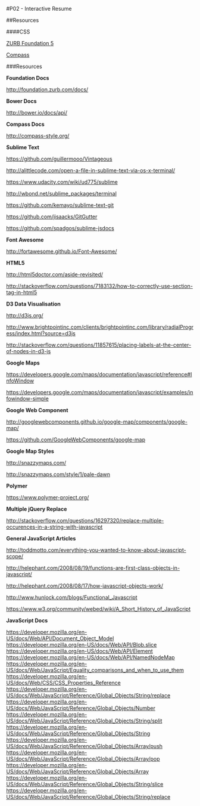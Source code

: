 #P02 - Interactive Resume

##Resources

####CSS

[ZURB Foundation 5]()

[Compass]()

###Resources

**Foundation Docs**

http://foundation.zurb.com/docs/

**Bower Docs**

http://bower.io/docs/api/

**Compass Docs**

http://compass-style.org/

**Sublime Text**

https://github.com/guillermooo/Vintageous

http://alittlecode.com/open-a-file-in-sublime-text-via-os-x-terminal/

https://www.udacity.com/wiki/ud775/sublime

http://wbond.net/sublime_packages/terminal

https://github.com/kemayo/sublime-text-git

https://github.com/jisaacks/GitGutter

https://github.com/spadgos/sublime-jsdocs

**Font Awesome**

http://fortawesome.github.io/Font-Awesome/

**HTML5**

http://html5doctor.com/aside-revisited/

http://stackoverflow.com/questions/7183132/how-to-correctly-use-section-tag-in-html5

**D3 Data Visualisation**

http://d3js.org/

http://www.brightpointinc.com/clients/brightpointinc.com/library/radialProgress/index.html?source=d3js

http://stackoverflow.com/questions/11857615/placing-labels-at-the-center-of-nodes-in-d3-js

**Google Maps**

https://developers.google.com/maps/documentation/javascript/reference#InfoWindow

https://developers.google.com/maps/documentation/javascript/examples/infowindow-simple

**Google Web Component**

http://googlewebcomponents.github.io/google-map/components/google-map/

https://github.com/GoogleWebComponents/google-map

**Google Map Styles**

http://snazzymaps.com/

http://snazzymaps.com/style/1/pale-dawn

**Polymer**

https://www.polymer-project.org/

**Multiple jQuery Replace**

http://stackoverflow.com/questions/16297320/replace-multiple-occurences-in-a-string-with-javascript

**General JavaScript Articles**

http://toddmotto.com/everything-you-wanted-to-know-about-javascript-scope/

http://helephant.com/2008/08/19/functions-are-first-class-objects-in-javascript/

http://helephant.com/2008/08/17/how-javascript-objects-work/

http://www.hunlock.com/blogs/Functional_Javascript

https://www.w3.org/community/webed/wiki/A_Short_History_of_JavaScript

**JavaScript Docs**

https://developer.mozilla.org/en-US/docs/Web/API/Document_Object_Model
https://developer.mozilla.org/en-US/docs/Web/API/Blob.slice
https://developer.mozilla.org/en-US/docs/Web/API/Element
https://developer.mozilla.org/en-US/docs/Web/API/NamedNodeMap
https://developer.mozilla.org/en-US/docs/Web/JavaScript/Equality_comparisons_and_when_to_use_them
https://developer.mozilla.org/en-US/docs/Web/CSS/CSS_Properties_Reference
https://developer.mozilla.org/en-US/docs/Web/JavaScript/Reference/Global_Objects/String/replace
https://developer.mozilla.org/en-US/docs/Web/JavaScript/Reference/Global_Objects/Number
https://developer.mozilla.org/en-US/docs/Web/JavaScript/Reference/Global_Objects/String/split
https://developer.mozilla.org/en-US/docs/Web/JavaScript/Reference/Global_Objects/String
https://developer.mozilla.org/en-US/docs/Web/JavaScript/Reference/Global_Objects/Array/push
https://developer.mozilla.org/en-US/docs/Web/JavaScript/Reference/Global_Objects/Array/pop
https://developer.mozilla.org/en-US/docs/Web/JavaScript/Reference/Global_Objects/Array
https://developer.mozilla.org/en-US/docs/Web/JavaScript/Reference/Global_Objects/String/slice
https://developer.mozilla.org/en-US/docs/Web/JavaScript/Reference/Global_Objects/String/replace
